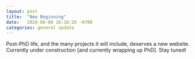 ```yaml
---
layout: post
title:  "New Beginning"
date:   2020-08-08 16:16:26 -0700
categories: general update
---
```

Post-PhD life, and the many projects it will include, deserves a new website. Currently under construction [and currently wrapping up PhD]. Stay tuned!
